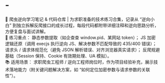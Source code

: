 # -
📝 爬虫逆向学习笔记 &amp; 代码仓库 | 为求职准备的技术练习合集，记录从 “逆向小白” 到独立拆解反爬接口的成长过程，每段代码都附带详细注释和逆向思路分析，方便复盘与面试讲解。  
🌟 练习重点：  静态参数提取（如企查查 window.pid、某网站 token）； JS 加密逻辑还原（调用 execjs 执行逆向 JS、解决参数不匹配导致的 435/400 错误）； 请求头 / 请求体规范化（避免 JSON 解析错误、对齐浏览器真实请求）； 反爬规避基础（Session 保持、Cookie 有效期处理、UA 模拟）。  
📚 适用场景： 求职爬虫工程师 / 逆向工程师岗位时，作为项目经验补充，展示技术落地能力（附关键问题解决方案，如 “如何定位加密参数与请求参数的关联性”）。
